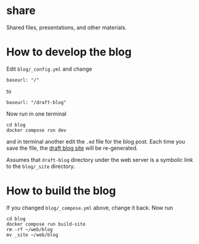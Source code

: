 share
=====

Shared files, presentations, and other materials.

# How to develop the blog

Edit `blog/_config.yml` and change
```
baseurl: "/"
```
to
```
baseurl: "/draft-blog"
```

Now run in one terminal
```
cd blog
docker compose run dev
```

and in terminal another edit the `.md` file for the blog post. Each
time you save the file, the
[draft blog site](http://www.hydromatic.net/draft-blog/) will be
re-generated.

Assumes that `draft-blog` directory under the web server is a symbolic
link to the `blog/_site` directory.

# How to build the blog

If you changed `blog/_compose.yml` above, change it back. Now run

```
cd blog
docker compose run build-site
rm -rf ~/web/blog
mv _site ~/web/blog
```
